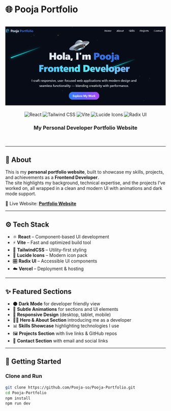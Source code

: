 # 🌐 Pooja Portfolio  

<div align="center">
  <br />
  <img src="./banner.png" alt="Portfolio Website Banner" />
  <br /><br />
  <div>
    <img src="https://img.shields.io/badge/-React-61DAFB?style=for-the-badge&logo=react&logoColor=black" alt="React" />
    <img src="https://img.shields.io/badge/-TailwindCSS-06B6D4?style=for-the-badge&logo=tailwindcss" alt="Tailwind CSS" />
    <img src="https://img.shields.io/badge/-Vite-646CFF?style=for-the-badge&logo=vite&logoColor=white" alt="Vite" />
    <img src="https://img.shields.io/badge/-Lucide Icons-FD4D4D?style=for-the-badge&logo=lucide" alt="Lucide Icons" />
    <img src="https://img.shields.io/badge/-Radix UI-9D4EDD?style=for-the-badge&logo=radix-ui" alt="Radix UI" />
  </div>
  <h3 align="center">My Personal Developer Portfolio Website</h3>
  <br />
</div>  

---

## 📌 About  

This is my **personal portfolio website**, built to showcase my skills, projects, and achievements as a **Frontend Developer**.  
The site highlights my background, technical expertise, and the projects I’ve worked on, all wrapped in a clean and modern UI with animations and dark mode support.  

🔗 Live Website: **[Portfolio Website](https://pooja-portfolio.vercel.app/)**  

---

## ⚙️ Tech Stack  

- ⚛️ **React** – Component-based UI development  
- ⚡ **Vite** – Fast and optimized build tool  
- 🎨 **TailwindCSS** – Utility-first styling  
- 🔔 **Lucide Icons** – Modern icon pack  
- 🎛️ **Radix UI** – Accessible UI components  
- ☁️ **Vercel** – Deployment & hosting  

---

## ✨ Featured Sections 

- 🌑 **Dark Mode** for developer friendly view
- 💫 **Subtle Animations** for sections and UI elements  
- 📱 **Responsive Design** (desktop, tablet, mobile)  
- 👩‍💻 **Hero & About Section** introducing me as a developer  
- 📊 **Skills Showcase** highlighting technologies I use  
- 🖼️ **Projects Section** with live links & GitHub repos  
- 📩 **Contact Section** with email and social links  

---

## 🚀 Getting Started  

### Clone and Run  

```bash
git clone https://github.com/Pooja-so/Pooja-Portfolio.git
cd Pooja-Portfolio
npm install
npm run dev
